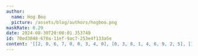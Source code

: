 ```yaml
---
author:
  name: Hog Boo
  picture: /assets/blog/authors/hogboo.png
maskRate: 0.29
date: 2024-08-30T20:00:01.353740
id: 70ed3848-670a-11ef-9ac7-253e4f133a5e
content: '[[2, 0, 6, 7, 0, 0, 3, 4, 0], [0, 3, 8, 1, 4, 6, 9, 2, 5], [1, 4, 9, 2, 0, 3, 8, 0, 7], [3, 2, 5, 4, 0, 1, 6, 0, 9], [6, 0, 0, 3, 2, 9, 7, 5, 4], [4, 9, 7, 8, 6, 0, 0, 1, 3], [0, 0, 4, 5, 3, 7, 1, 0, 2], [5, 0, 0, 9, 8, 0, 4, 7, 0], [9, 7, 2, 6, 0, 0, 0, 3, 8]]'
---
```

